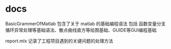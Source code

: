 # docs
BasicGrammerOfMatlab 包含了关于 matlab 的基础编程语法
包括 函数变量分支循环异常处理等基础语法、散点曲线直方等绘图基础、GUIDE等GUI编程基础

report.mlx 记录了工程项目遇到的关键问题的处理方法